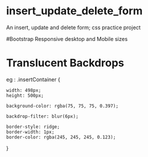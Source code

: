 # insert_update_delete_form
An insert, update and delete form; css practice project

#Bootstrap
Responsive desktop and Mobile sizes

# Translucent Backdrops
eg : 
  .insertContainer {
   
    width: 498px;
    height: 500px;

    background-color: rgba(75, 75, 75, 0.397);

    backdrop-filter: blur(6px);

    border-style: ridge;
    border-width: 1px;
    border-color: rgba(245, 245, 245, 0.123);
}

